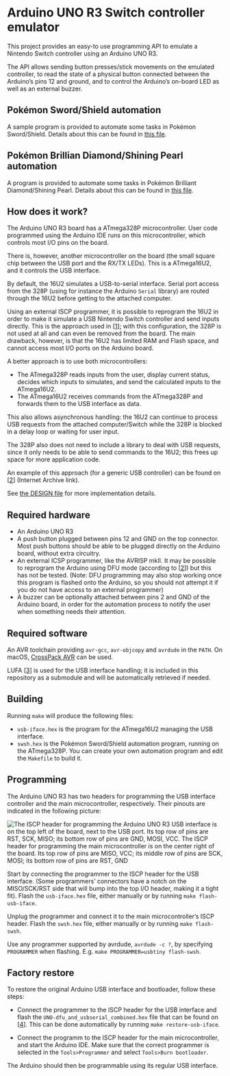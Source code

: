 Arduino UNO R3 Switch controller emulator
=========================================

This project provides an easy-to use programming API to emulate a Nintendo
Switch controller using an Arduino UNO R3.

The API allows sending button presses/stick movements on the emulated
controller, to read the state of a physical button connected between the
Arduino’s pins 12 and ground, and to control the Arduino’s on-board LED as well
as an external buzzer.

Pokémon Sword/Shield automation
-------------------------------

A sample program is provided to automate some tasks in Pokémon Sword/Shield.
Details about this can be found in [this file](src/swsh/README.md).

Pokémon Brillian Diamond/Shining Pearl automation
-------------------------------------------------

A program is provided to automate some tasks in Pokémon Brilliant
Diamond/Shining Pearl. Details about this can be found in [this
file](src/bdsp/README.md).

How does it work?
-----------------

The Arduino UNO R3 board has a ATmega328P microcontroller. User code programmed
using the Arduino IDE runs on this microcontroller, which controls most I/O
pins on the board.

There is, however, another microcontroller on the board (the small square chip
between the USB port and the RX/TX LEDs). This is a ATmega16U2, and it controls
the USB interface.

By default, the 16U2 simulates a USB-to-serial interface. Serial port access
from the 328P (using for instance the Arduino `Serial` library) are routed
through the 16U2 before getting to the attached computer.

Using an external ISCP programmer, it is possible to reprogram the 16U2 in
order to make it simulate a USB Nintendo Switch controller and send inputs
directly. This is the approach used in [[1]]; with this configuration, the 328P
is not used at all and can even be removed from the board. The main drawback,
however, is that the 16U2 has limited RAM and Flash space, and cannot access
most I/O ports on the Arduino board.

A better approach is to use both microcontrollers:
 - The ATmega328P reads inputs from the user, display current status, decides
   which inputs to simulates, and send the calculated inputs to the ATmega16U2.
 - The ATmega16U2 receives commands from the ATmega328P and forwards them to
   the USB interface as data.

This also allows asynchronous handling: the 16U2 can continue to process
USB requests from the attached computer/Switch while the 328P is blocked in a
delay loop or waiting for user input.

The 328P also does not need to include a library to deal with USB requests,
since it only needs to be able to send commands to the 16U2; this frees up
space for more application code.

An example of this approach (for a generic USB controller) can be found
on [[2]] (Internet Archive link).

See [the DESIGN file](doc/DESIGN.md) for more implementation details.

Required hardware
-----------------

 - An Arduino UNO R3
 - A push button plugged between pins 12 and GND on the top connector. Most
   push buttons should be able to be plugged directly on the Arduino board,
   without extra circuitry.
 - An external ICSP programmer, like the AVRISP mkII. It may be possible to 
   reprogram the Arduino using DFU mode (according to [[2]]) but this has not
   be tested. (Note: DFU programming may also stop working once this program is
   flashed onto the Arduino, so you should not attempt it if you do not have
   access to an external programmer)
 - A buzzer can be optionally attached between pins 2 and GND of the Arduino
   board, in order for the automation process to notify the user when something
   needs their attention.

Required software
-----------------

An AVR toolchain providing `avr-gcc`, `avr-objcopy` and `avrdude` in the
`PATH`. On macOS,
[CrossPack AVR](https://www.obdev.at/products/crosspack/index.html) can be
used.

LUFA [[3]] is used for the USB interface handling; it is included in this
repository as a submodule and will be automatically retrieved if needed.

Building
--------

Running `make` will produce the following files:
 - `usb-iface.hex` is the program for the ATmega16U2 managing the USB
   interface.
 - `swsh.hex` is the Pokémon Sword/Shield automation program, running on the
   ATmega328P. You can create your own automation program and edit the
   `Makefile` to build it.

Programming
-----------

The Arduino UNO R3 has two headers for programming the USB interface controller
and the main microcontroller, respectively. Their pinouts are indicated in
the following picture:

![The ISCP header for programming the Arduino UNO R3 USB interface is on the
  top left of the board, next to the USB port. Its top row of pins are RST,
  SCK, MISO; its bottom row of pins are GND, MOSI, VCC. The ISCP header for
  programming the main microcontroller is on the center right of the board.
  Its top row of pins are MISO, VCC; its middle row of pins are SCK, MOSI;
  its bottom row of pins are RST, GND](doc/arduino-main-usb-iscp-pinout.png) 

Start by connecting the programmer to the ISCP header for the USB interface.
(Some programmers’ connectors have a notch on the MISO/SCK/RST side that will
bump into the top I/O header, making it a tight fit). Flash the `usb-iface.hex`
file, either manually or by running `make flash-usb-iface`.

Unplug the programmer and connect it to the main microcontroller’s ISCP header.
Flash the `swsh.hex` file, either manually or by running `make flash-swsh`.

Use any programmer supported by avrdude, `avrdude -c ?`, by specifying
`PROGRAMMER` when flashing. E.g. `make PROGRAMMER=usbtiny flash-swsh`.

Factory restore
---------------

To restore the original Arduino USB interface and bootloader, follow these
steps:

 - Connect the programmer to the ISCP header for the USB interface and flash
   the `UNO-dfu_and_usbserial_combined.hex` file that can be found on [[4]].
   This can be done automatically by running `make restore-usb-iface`.

 - Connect the programm to the ISCP header for the main microcontroller, and
   start the Arduino IDE. Make sure that the correct programmer is selected in
   the `Tools>Programmer` and select `Tools>Burn bootloader`.

The Arduino should then be programmable using its regular USB interface.

[1]: https://github.com/Bowarcky/pkmn-swsh-automation-tools
[2]: http://web.archive.org/web/20150802033750/http://hunt.net.nz/users/darran/
[3]: https://github.com/abcminiuser/lufa
[4]: http://github.com/arduino/ArduinoCore-avr/blob/master/firmwares/atmegaxxu2
